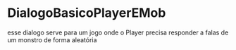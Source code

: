 # DialogoBasicoPlayerEMob
esse dialogo serve para um jogo onde o Player precisa responder a falas de um monstro de forma aleatória
